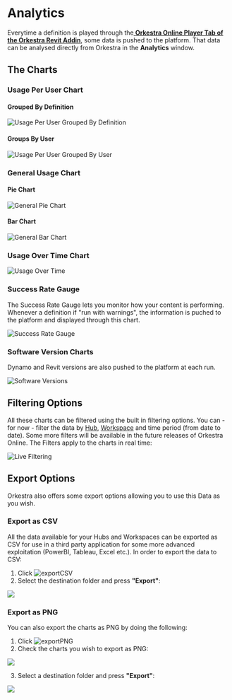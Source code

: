 # Analytics

Everytime a definition is played through the[ **Orkestra Online Player Tab of the Orkestra Revit Addin**](../orkestra-revit-addin/orkestra-online-player-tab.md), some data is pushed to the platform. That data can be analysed directly from Orkestra in the **Analytics** window.

## The Charts

### Usage Per User Chart

#### Grouped By Definition

![Usage Per User Grouped By Definition](https://datashapes.files.wordpress.com/2020/05/usageperusergroupedbydefinitions.png?)

#### Groups By User

![Usage Per User Grouped By User](https://datashapes.files.wordpress.com/2020/05/usageperusergroupedbyuser.png?)

### General Usage Chart

#### Pie Chart

![General Pie Chart](https://datashapes.files.wordpress.com/2020/05/generalusagepiechart.png?)

#### Bar Chart

![General Bar Chart](https://datashapes.files.wordpress.com/2020/05/generalusagebarchart.png?)

### Usage Over Time Chart

![Usage Over Time](https://datashapes.files.wordpress.com/2020/05/usageovertime.png?)

### Success Rate Gauge

The Success Rate Gauge lets you monitor how your content is performing. Whenever a definition if "run with warnings", the information is puched to the platform and displayed through this chart. 

![Success Rate Gauge](https://datashapes.files.wordpress.com/2020/05/successrategauge.png?)

### Software Version Charts

Dynamo and Revit versions are also pushed to the platform at each run. 

![Software Versions](https://datashapes.files.wordpress.com/2020/05/softwareversions.png?)

## Filtering Options

All these charts can be filtered using the built in filtering options. You can - for now - filter the data by [Hub](https://github.com/MostafaElAyoubi/Orkestra_Online/wiki/What-is-a-Hub%3F), [Workspace](https://github.com/MostafaElAyoubi/Orkestra_Online/wiki/What-is-a-Workspace) and time period \(from date to date\). Some more filters will be available in the future releases of Orkestra Online. The Filters apply to the charts in real time: 

![Live Filtering](https://datashapes.files.wordpress.com/2020/05/analyticsfilters.gif?)

## Export Options

Orkestra also offers some export options allowing you to use this Data as you wish.

### Export as CSV

All the data available for your Hubs and Workspaces can be exported as CSV for use in a third party application for some more advanced exploitation \(PowerBI, Tableau, Excel etc.\). In order to export the data to CSV:

1. Click ![exportCSV](https://datashapes.files.wordpress.com/2020/05/exportcsv.png?)
2. Select the destination folder and press **"Export"**:

![](https://datashapes.files.wordpress.com/2020/05/exportcsvfolder.png?)

### Export as PNG

You can also export the charts as PNG by doing the following:

1. Click ![exportPNG](https://datashapes.files.wordpress.com/2020/05/exportpngclick.png?)
2. Check the charts you wish to export as PNG:

![](https://datashapes.files.wordpress.com/2020/05/chartselection.png?)

   3. Select a destination folder and press **"Export"**:

![](https://datashapes.files.wordpress.com/2020/05/exportsteps.png?)

